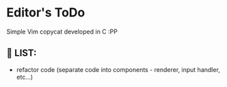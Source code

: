 # Editor's ToDo

Simple Vim copycat developed in C :PP

## 📝 LIST:

- refactor code (separate code into components - renderer, input handler, etc...)
